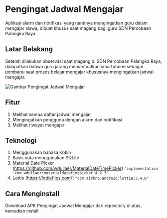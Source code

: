 # Pengingat Jadwal Mengajar 
Aplikasi alarm dan notifikasi yang nantinya mengingatkan guru dalam mengajar siswa, dibuat khusus saat magang bagi guru SDN Percobaan Palangka Raya

## Latar Belakang
Setelah dilakukan observasi saat magang di SDN Percobaan Palangka Raya, didapatkan bahwa guru jarang memanfaatkan smartphone sebagai pembanu saat proses belajar mengajar khususnya mengingatkan jadwal mengajar.

![Gambar Pengingat Jadwal Mengajar](https://user-images.githubusercontent.com/80617774/132947974-057b2835-67b1-49b6-9014-57037569a159.jpg)

## Fitur
1. Melihat semua daftar jadwal mengajar 
2. Mengingatkan pengguna dengan alarm dan notifikasi
3. Melihat riwayat mengajar

## Teknologi
1. Menggunakan bahasa Kotlin
2. Basis data menggunakan SQLite
3. Material Date Picker (https://github.com/wdullaer/MaterialDateTimePicker)
   `'implementation 'com.wdullaer:materialdatetimepicker:4.2.3'`
4. Lottie (https://lottiefiles.com/)
   `"com.airbnb.android:lottie:3.4.0"`
   
## Cara Menginstall
Download APK Pengingat Jadwal Mengajar dari repository di atas, kemudian install
